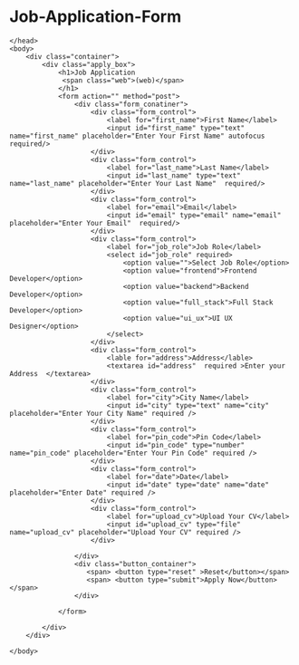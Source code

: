 # Job-Application-Form
<!DOCTYPE html>
<html>
    <head>
        <meta charsset="UTF-8" />
        <meta name="viewport" content="width=divice-width, initial-scale=1.0" />
        <title>job application form </title>
        <link rel="stylesheet" href="jobapplication.css" />

    </head>
    <body>
        <div class="container">
            <div class="apply_box">
                <h1>Job Application
                 <span class="web">(web)</span>
                </h1>
                <form action="" method="post">
                    <div class="form_conatiner">
                        <div class="form_control">
                            <label for="first_name">First Name</label>
                            <input id="first_name" type="text" name="first_name" placeholder="Enter Your First Name" autofocus required/>
                        </div>
                        <div class="form_control">
                            <label for="last_name">Last Name</label>
                            <input id="last_name" type="text" name="last_name" placeholder="Enter Your Last Name"  required/>
                        </div>
                        <div class="form_control">
                            <label for="email">Email</label>
                            <input id="email" type="email" name="email" placeholder="Enter Your Email"  required/>
                        </div>
                        <div class="form_control">
                            <label for="job_role">Job Role</label>
                            <select id="job_role" required>
                                <option value="">Select Job Role</option>
                                <option value="frontend">Frontend Developer</option>
                                <option value="backend">Backend Developer</option>
                                <option value="full_stack">Full Stack Developer</option>
                                <option value="ui_ux">UI UX Designer</option>
                            </select>
                        </div>
                        <div class="form_control">
                            <lable for="address">Address</lable>
                            <textarea id="address"  required >Enter your Address  </textarea>
                        </div>
                        <div class="form_control">
                            <label for="city">City Name</label>
                            <input id="city" type="text" name="city" placeholder="Enter Your City Name" required />
                        </div>
                        <div class="form_control">
                            <label for="pin_code">Pin Code</label>
                            <input id="pin_code" type="number" name="pin_code" placeholder="Enter Your Pin Code" required />
                        </div>
                        <div class="form_control">
                            <label for="date">Date</label>
                            <input id="date" type="date" name="date" placeholder="Enter Date" required />
                        </div>
                        <div class="form_control">
                            <label for="upload_cv">Upload Your CV</label>
                            <input id="upload_cv" type="file" name="upload_cv" placeholder="Upload Your CV" required />
                        </div>

                    </div>
                    <div class="button_container">
                       <span> <button type="reset" >Reset</button></span>
                       <span> <button type="submit">Apply Now</button></span>
                    </div>
                    
                </form>

            </div>
        </div>

    </body>
</html>
